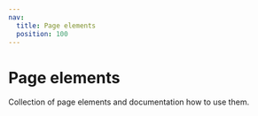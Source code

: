 ```yaml
---
nav:
  title: Page elements
  position: 100
---
```


# Page elements

Collection of page elements and documentation how to use them.
<PageRef page="breadcrumbs" title="Breadcrumbs" sub="Build breadcrumbs for static page, How breadcrumbs are built for CMS pages" />
<PageRef page="login-form" title="Login Form" sub="Sign in using username and password, Display data of an authenticated user, Display authentication errors, Logout" />
<PageRef page="navigation" title="Navigation" sub="Fetch the navigation of a store, Display navigation items" />
